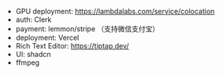 - GPU deployment: https://lambdalabs.com/service/colocation
- auth: Clerk
- payment: lemmon/stripe （支持微信支付宝）
- deployment: Vercel
- Rich Text Editor: https://tiptap.dev/
- UI: shadcn
- ffmpeg
